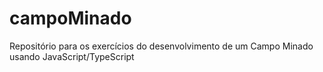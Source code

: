 # campoMinado
Repositório para os exercícios do desenvolvimento de um Campo Minado usando JavaScript/TypeScript
